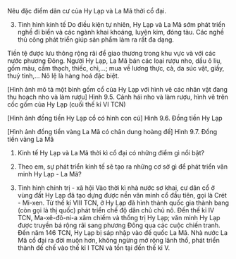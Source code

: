 Nêu đặc điểm dân cư của Hy Lạp và La Mã thời cổ đại.

3. Tình hình kinh tế
Do điều kiện tự nhiên, Hy Lạp và La Mã sớm phát triển nghề đi biển và các ngành khai khoáng, luyện kim, đóng tàu. Các nghề thủ công phát triển giúp sản phẩm làm ra rất đa dạng.

Tiền tệ được lưu thông rộng rãi để giao thương trong khu vực và với các nước phương Đông. Người Hy Lạp, La Mã bán các loại rượu nho, dầu ô liu, gốm màu, cẩm thạch, thiếc, chì,...; mua về lương thực, cà, da súc vật, giấy, thuỷ tinh,... Nô lệ là hàng hoá đặc biệt.

[Hình ảnh mô tả một bình gốm cổ của Hy Lạp với hình vẽ các nhân vật đang thu hoạch nho và làm rượu]
Hình 9.5. Cảnh hái nho và làm rượu, hình vẽ trên cốc gốm của Hy Lạp (cuối thế kỉ VI TCN)

[Hình ảnh đồng tiền Hy Lạp cổ có hình con cú]
Hình 9.6. Đồng tiền Hy Lạp

[Hình ảnh đồng tiền vàng La Mã có chân dung hoàng đế]
Hình 9.7. Đồng tiền vàng La Mã

1. Kinh tế Hy Lạp và La Mã thời kì cổ đại có những điểm gì nổi bật?
2. Theo em, sự phát triển kinh tế sẽ tạo ra những cơ sở gì để phát triển văn minh Hy Lạp - La Mã?

4. Tình hình chính trị - xã hội
Vào thời kì nhà nước sơ khai, cư dân cổ ở vùng đất Hy Lạp đã tạo dựng được nền văn minh cổ đầu tiên, gọi là Crét - Mi-xen. Từ thế kỉ VIII TCN, ở Hy Lạp đã hình thành quốc gia thành bang (còn gọi là thị quốc) phát triển chế độ dân chủ chủ nô. Đến thế kỉ IV TCN, Ma-xê-đô-ni-a xâm chiếm và thống trị Hy Lạp; văn minh Hy Lạp được truyền bá rộng rãi sang phương Đông qua các cuộc chiến tranh. Đến năm 146 TCN, Hy Lạp bị sáp nhập vào đế quốc La Mã. Nhà nước La Mã cổ đại ra đời muộn hơn, không ngừng mở rộng lãnh thổ, phát triển thành đế chế vào thế kỉ I TCN và tồn tại đến thế kỉ V.